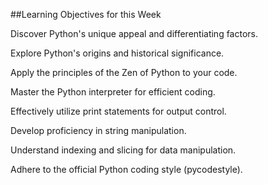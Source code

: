 
##Learning Objectives for this Week

Discover Python's unique appeal and differentiating factors.

Explore Python's origins and historical significance.

Apply the principles of the Zen of Python to your code.

Master the Python interpreter for efficient coding.

Effectively utilize print statements for output control.

Develop proficiency in string manipulation.

Understand indexing and slicing for data manipulation.

Adhere to the official Python coding style (pycodestyle).
